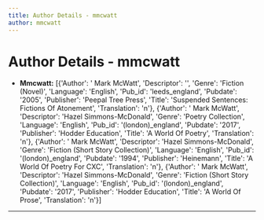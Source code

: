 ```yaml
---
title: Author Details - mmcwatt
author: mmcwatt
---
```


# Author Details - mmcwatt

<ul>
    <li><strong>Mmcwatt:</strong> [{'Author': ' Mark McWatt', 'Descriptor': '', 'Genre': 'Fiction (Novel)', 'Language': 'English', 'Pub_id': 'leeds_england', 'Pubdate': '2005', 'Publisher': 'Peepal Tree Press', 'Title': 'Suspended Sentences: Fictions Of Atonement', 'Translation': 'n'}, {'Author': ' Mark McWatt', 'Descriptor': 'Hazel Simmons-McDonald', 'Genre': 'Poetry Collection', 'Language': 'English', 'Pub_id': '(london)_england', 'Pubdate': '2017', 'Publisher': 'Hodder Education', 'Title': 'A World Of Poetry', 'Translation': 'n'}, {'Author': ' Mark McWatt', 'Descriptor': 'Hazel Simmons-McDonald', 'Genre': 'Fiction (Short Story Collection)', 'Language': 'English', 'Pub_id': '(london)_england', 'Pubdate': '1994', 'Publisher': 'Heinemann', 'Title': 'A World Of Poetry For CXC', 'Translation': 'n'}, {'Author': ' Mark McWatt', 'Descriptor': 'Hazel Simmons-McDonald', 'Genre': 'Fiction (Short Story Collection)', 'Language': 'English', 'Pub_id': '(london)_england', 'Pubdate': '2017', 'Publisher': 'Hodder Education', 'Title': 'A World Of Prose', 'Translation': 'n'}]</li>
</ul>
<hr>